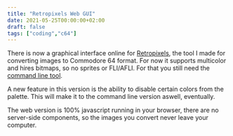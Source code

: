 ```yaml
---
title: "Retropixels Web GUI"
date: 2021-05-25T00:00:00+02:00
draft: false
tags: ["coding","c64"]
---
```


There is now a graphical interface online for
[Retropixels](https://www.micheldebree.nl/retropixels), the tool I made for
converting images to Commodore 64 format. For now it 
supports multicolor and hires bitmaps, so no sprites or FLI/AFLI. For that you
still need the [command line
tool](https://github.com/micheldebree/retropixels/blob/master/cli/README.md).

A new feature in this version is the ability to disable certain colors from the
palette. This will make it to the command line version aswell, eventually.

The web version is 100% javascript running in your browser, there are no
server-side components, so the images you convert never leave your computer.

